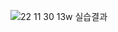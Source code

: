 ![22 11 30 13w 실습결과](https://user-images.githubusercontent.com/112995589/204691726-b1aeed32-a238-43b7-a73e-ff58271b3783.PNG)
